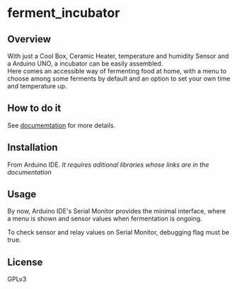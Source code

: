 # ferment_incubator

## Overview

With just a Cool Box, Ceramic Heater, temperature and humidity Sensor and a Arduino UNO, a incubator can be easily assembled.   
Here comes an accessible way of fermenting food at home, with a menu to choose among some ferments by default and an option to set your own time and temperature up.

## How to do it

See [documemtation](https://github.com/f3rcode/ferment_incubator/wiki) for more details.

## Installation

From Arduino IDE.
*It requires aditional libraries whose links are in the documentation*

## Usage

By now, Arduino IDE's Serial Monitor provides the minimal interface, where a menu is shown and sensor values when fermentation is ongoing.  

To check sensor and relay values on Serial Monitor, debugging flag must be true.  

## License
GPLv3 
